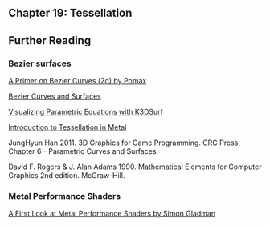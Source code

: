 ## Chapter 19: Tessellation

## Further Reading

### Bezier surfaces

[A Primer on Bezier Curves (2d) by Pomax](https://pomax.github.io/bezierinfo/)

[Bezier Curves and Surfaces](https://www.scratchapixel.com/lessons/advanced-rendering/bezier-curve-rendering-utah-teapot/bezier-surface)

[Visualizing Parametric Equations with K3DSurf](http://k3dsurf.sourceforge.net)

[Introduction to Tessellation in Metal](https://metalbyexample.com/tessellation/)

JungHyun Han 2011. 3D Graphics for Game Programming. CRC Press. Chapter 6 - Parametric Curves and Surfaces

David F. Rogers & J. Alan Adams 1990. Mathematical Elements for Computer Graphics 2nd edition. McGraw-Hill.


### Metal Performance Shaders

[A First Look at Metal Performance Shaders by Simon Gladman](http://flexmonkey.blogspot.com/2015/06/a-first-look-at-metal-performance.html)

